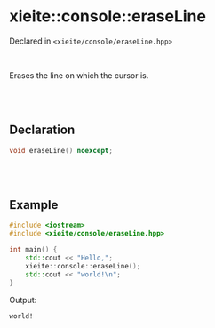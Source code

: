 # xieite::console::eraseLine
Declared in `<xieite/console/eraseLine.hpp>`

<br/>

Erases the line on which the cursor is.

<br/><br/>

## Declaration
```cpp
void eraseLine() noexcept;
```

<br/><br/>

## Example
```cpp
#include <iostream>
#include <xieite/console/eraseLine.hpp>

int main() {
	std::cout << "Hello,";
	xieite::console::eraseLine();
	std::cout << "world!\n";
}
```
Output:
```
world!
```
